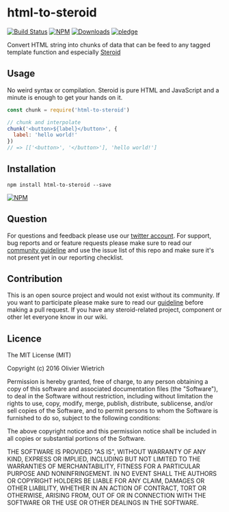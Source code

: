 # html-to-steroid

[![Build Status](https://travis-ci.org/bredele/html-to-steroid.svg?branch=master)](https://travis-ci.org/bredele/html-to-steroid)
[![NPM](https://img.shields.io/npm/v/html-to-steroid.svg?style=flat-square)](https://www.npmjs.com/package/html-to-steroid)
[![Downloads](https://img.shields.io/npm/dm/html-to-steroid.svg?style=flat-square)](http://npm-stat.com/charts.html?package=html-to-steroid)
[![pledge](https://bredele.github.io/contributing-guide/community-pledge.svg)](https://github.com/bredele/contributing-guide/blob/master/community.md)

Convert HTML string into chunks of data that can be feed to any tagged template function and especially [Steroid](https://github.com/bredele/steroid)

## Usage

No weird syntax or compilation. Steroid is pure HTML and JavaScript and a minute is enough to get your hands on it.

```javascript
const chunk = require('html-to-steroid')

// chunk and interpolate
chunk('<button>${label}</button>', {
  label: 'hello world!'
})
// => [['<button>', '</button>'], 'hello world!']
```

## Installation

```shell
npm install html-to-steroid --save
```

[![NPM](https://nodei.co/npm/html-to-steroid.png)](https://nodei.co/npm/html-to-steroid/)

## Question

For questions and feedback please use our [twitter account](https://twitter.com/bredeleca). For support, bug reports and or feature requests please make sure to read our
<a href="https://github.com/bredele/contributing-guide/blob/master/community.md" target="_blank">community guideline</a> and use the issue list of this repo and make sure it's not present yet in our reporting checklist.

## Contribution

This is an open source project and would not exist without its community. If you want to participate please make sure to read our <a href="https://github.com/bredele/contributing-guide/blob/master/community.md" target="_blank">guideline</a> before making a pull request. If you have any steroid-related project, component or other let everyone know in our wiki.


## Licence

The MIT License (MIT)

Copyright (c) 2016 Olivier Wietrich

Permission is hereby granted, free of charge, to any person obtaining a copy
of this software and associated documentation files (the "Software"), to deal
in the Software without restriction, including without limitation the rights
to use, copy, modify, merge, publish, distribute, sublicense, and/or sell
copies of the Software, and to permit persons to whom the Software is
furnished to do so, subject to the following conditions:

The above copyright notice and this permission notice shall be included in all
copies or substantial portions of the Software.

THE SOFTWARE IS PROVIDED "AS IS", WITHOUT WARRANTY OF ANY KIND, EXPRESS OR
IMPLIED, INCLUDING BUT NOT LIMITED TO THE WARRANTIES OF MERCHANTABILITY,
FITNESS FOR A PARTICULAR PURPOSE AND NONINFRINGEMENT. IN NO EVENT SHALL THE
AUTHORS OR COPYRIGHT HOLDERS BE LIABLE FOR ANY CLAIM, DAMAGES OR OTHER
LIABILITY, WHETHER IN AN ACTION OF CONTRACT, TORT OR OTHERWISE, ARISING FROM,
OUT OF OR IN CONNECTION WITH THE SOFTWARE OR THE USE OR OTHER DEALINGS IN THE
SOFTWARE.

